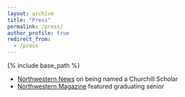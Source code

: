 ```yaml
---
layout: archive
title: "Press"
permalink: /press/
author_profile: true
redirect_from:
  - /press
---
```


{% include base_path %}


* [Northwestern News](https://news.northwestern.edu/stories/2015/01/mccormick-school-student-awarded-churchill-scholarship/) on being named a Churchill Scholar
* [Northwestern Magazine](https://www.northwestern.edu/magazine/summer2015/senior-stories/the-innovators.html) featured graduating senior
